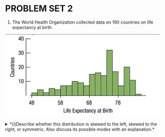 # PROBLEM SET 2

<!--Ordered List-->

1. The World Health Organization collected data on 190 countries on life expectancy at birth.
<!--Images-->
![q1](215_week_2_q1.png)
<details>
<summary>*(i)Describe whether this distribution is skewed to the left, skewed to the right, or symmetric. Also discuss its possible modes with an explanation.*</summary>
>This histogram is skewed to the left, since the tail extends towards the left. A possible mode would be a life expectancy at birth of of 76.
